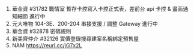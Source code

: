 1. 華金資 #31782 戰情室 暫存卡控寫入卡控正式表，差前台 api 卡控 & 畫面通知細節 進行中
2. 元大唯物 104-3E、200-204 串接支援 / 調整 Gateway 進行中
3. 華金資 #32878 密碼規則
4. 新美齊仲介 #32126 實價登錄搜尋建案名稱綁定預售屋
5. NAM  https://reurl.cc/jG7x2L
